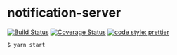 # notification-server

[![Build Status](https://travis-ci.org/gocademy-four/notification-server.svg?branch=master)](https://travis-ci.org/gocademy-four/notification-server)
[![Coverage Status](https://coveralls.io/repos/github/gocademy-four/notification-server/badge.svg?branch=master)](https://coveralls.io/github/gocademy-four/notification-server?branch=master)
[![code style: prettier](https://img.shields.io/badge/code_style-prettier-ff69b4.svg?style=flat-square)](https://github.com/prettier/prettier)

```
$ yarn start
```
